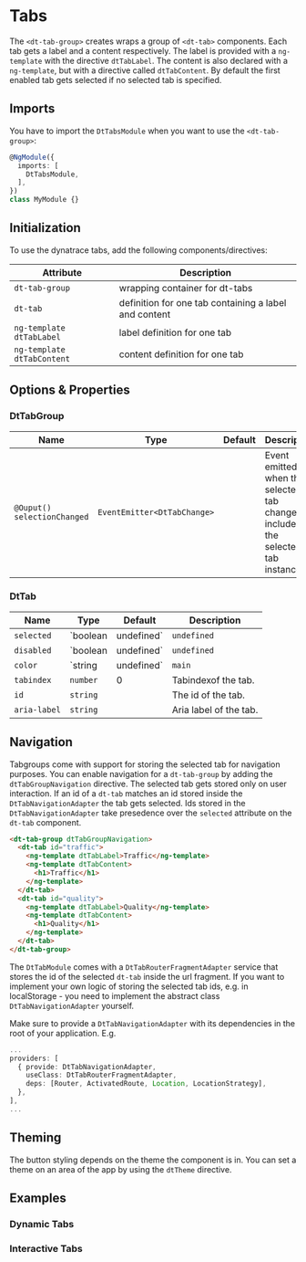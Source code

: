 # Tabs

<docs-source-example example="DefaultTabsExampleComponent"></docs-source-example>

The `<dt-tab-group>` creates wraps a group of `<dt-tab>` components. Each tab gets a label and a content respectively. 
The label is provided with a `ng-template` with the directive `dtTabLabel`. The content is also declared with a `ng-template`, but with a directive called `dtTabContent`. By default the first enabled tab gets selected if no selected tab is specified.

## Imports

You have to import the `DtTabsModule` when you want to use the `<dt-tab-group>`:

```typescript
@NgModule({
  imports: [
    DtTabsModule,
  ],
})
class MyModule {}
```

## Initialization

To use the dynatrace tabs, add the following components/directives:

| Attribute                   | Description                                           |
| --------------------------- | ----------------------------------------------------- |
| `dt-tab-group`              | wrapping container for dt-tabs                        |
| `dt-tab`                    | definition for one tab containing a label and content |
| `ng-template dtTabLabel`    | label definition for one tab                          |
| `ng-template dtTabContent`  | content definition for one tab                        |

## Options & Properties

### DtTabGroup

| Name | Type | Default | Description |
| --- | --- | --- | --- |
| `@Ouput() selectionChanged` | `EventEmitter<DtTabChange>` |  | Event emitted when the selected tab changes, includes the selected tab instance |

### DtTab

| Name | Type | Default | Description |
| --- | --- | --- | --- |
| `selected` | `boolean | undefined` | `undefined` | Sets the selected state if property is set and the value is truthy or undefined |
| `disabled` | `boolean | undefined` | `undefined` | Sets disable state if property is set and the value is truthy or undefined |
| `color` | `string | undefined` | `main` | Sets color. Possible options: <ul><li><code>main</code> (default)</li><li><code>recovered</code></li><li><code>error</code></li></ul> |
| `tabindex` | `number` | 0 | Tabindexof the tab. |
| `id` | `string` | | The id of the tab. |
| `aria-label` | `string` |  | Aria label of the tab. |

## Navigation

Tabgroups come with support for storing the selected tab for navigation purposes. You can enable navigation for a `dt-tab-group` by adding the `dtTabGroupNavigation` directive. The selected tab gets stored only on user interaction. If an id of a `dt-tab` matches an id stored inside the `DtTabNavigationAdapter` the tab gets selected. Ids stored in the `DtTabNavigationAdapter` take presedence over the `selected` attribute on the `dt-tab` component.

```html
<dt-tab-group dtTabGroupNavigation>
  <dt-tab id="traffic">
    <ng-template dtTabLabel>Traffic</ng-template>
    <ng-template dtTabContent>
      <h1>Traffic</h1>
    </ng-template>
  </dt-tab>
  <dt-tab id="quality">
    <ng-template dtTabLabel>Quality</ng-template>
    <ng-template dtTabContent>
      <h1>Quality</h1>
    </ng-template>
  </dt-tab>
</dt-tab-group>
```

The `DtTabModule` comes with a `DtTabRouterFragmentAdapter` service that stores the id of the selected `dt-tab` inside the url fragment. If you want to implement your own logic of storing the selected tab ids, e.g. in localStorage - you need to implement the abstract class `DtTabNavigationAdapter` yourself.

Make sure to provide a `DtTabNavigationAdapter` with its dependencies in the root of your application.
E.g.

```typescript
...
providers: [
  { provide: DtTabNavigationAdapter,
    useClass: DtTabRouterFragmentAdapter,
    deps: [Router, ActivatedRoute, Location, LocationStrategy],
  },
],
...
```

## Theming

The button styling depends on the theme the component is in. You can set a theme on an area of the app by using the `dtTheme` directive.

## Examples

### Dynamic Tabs
<docs-source-example example="DynamicTabsExampleComponent"></docs-source-example>

### Interactive Tabs
<docs-source-example example="InteractiveTabsExampleComponent"></docs-source-example>


